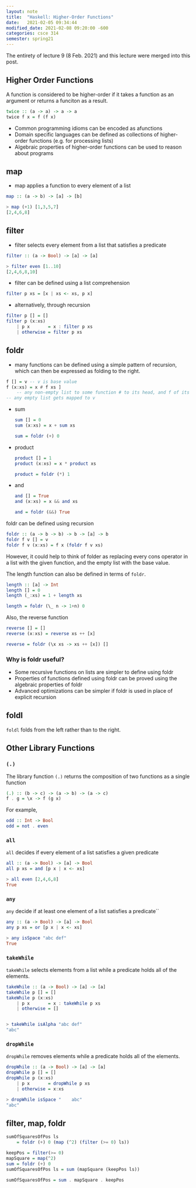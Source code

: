 ```yaml
---
layout: note
title:  "Haskell: Higher-Order Functions"
date:   2021-02-05 09:34:44
modified_date: 2021-02-08 09:20:00 -600
categories: csce 314
semester: spring21
---
```

<figcaption>The entirety of lecture 9 (8 Feb. 2021) and this lecture were merged into this post.</figcaption>

## Higher Order Functions
A function is considered to be higher-order if it takes a function as an argument or returns a funciton as a result.

```haskell
twice :: (a -> a) -> a -> a
twice f x = f (f x)
```

- Common programming idioms can be encoded as afunctions
- Domain specific languages can be defined as collections of higher-order functions (e.g. for processing lists)
- Algebraic properties of higher-order functions can be used to reason about programs

## map
- map applies a function to every element of a list

```haskell
map :: (a -> b) -> [a] -> [b]

> map (+1) [1,3,5,7]
[2,4,6,8]
```

## filter
- filter selects every element from a list that satisfies a predicate

```haskell
filter :: (a -> Bool) -> [a] -> [a]

> filter even [1..10]
[2,4,6,8,10]
```

- filter can be defined using a list comprehension

```haskell
filter p xs = [x | xs <- xs, p x]
```

- alternatively, through recursion

```haskell
filter p [] = []
filter p (x:xs)
    | p x       = x : filter p xs
    | otherwise = filter p xs
```

## foldr
- many functions can be defined using a simple pattern of recursion, which can then be expressed as folding to the right.

```haskell
f [] = v -- v is base value
f (x:xs) = x # f xs ]
    -- any non-empty list to some function # to its head, and f of its tail
-- any empty list gets mapped to v
```

- sum
    ```haskell
    sum [] = 0
    sum (x:xs) = x + sum xs

    sum = foldr (+) 0
    ```
- product
    ```haskell
    product [] = 1
    product (x:xs) = x * product xs

    product = foldr (*) 1
    ```
- and
    ```haskell
    and [] = True
    and (x:xs) = x && and xs

    and = foldr (&&) True
    ```

foldr can be defined using recursion

```haskell
foldr :: (a -> b -> b) -> b -> [a] -> b
foldr f v [] = v
foldr f v (x:xs) = f x (foldr f v xs)
```

However, it could help to think of folder as replacing every cons operator in a list with the given function, and the empty list with the base value.

The length function can also be defined in terms of `foldr`.

```haskell
length :: [a] -> Int
length [] = 0
length (_:xs) = 1 + length xs
```

```haskell
length = foldr (\_ n -> 1+n) 0
```

Also, the reverse function

```haskell
reverse [] = []
reverse (x:xs) = reverse xs ++ [x]
```

```haskell
reverse = foldr (\x xs -> xs ++ [x]) []
```

### Why is foldr useful?
- Some recursive functions on lists are simpler to define using foldr
- Properties of functions defined using foldr can be proved using the algebraic properties of foldr
- Advanced optimizations can be simpler if foldr is used in place of explicit recursion

## foldl
`foldl` folds from the left rather than to the right.

## Other Library Functions

### `(.)`
The library function `(.)` returns the composition of two functions as a single function

```haskell
(.) :: (b -> c) -> (a -> b) -> (a -> c)
f . g = \x -> f (g x)
```

For example,

```haskell
odd :: Int -> Bool
odd = not . even
```

### `all`
`all` decides if every element of a list satisfies a given predicate

```haskell
all :: (a -> Bool) -> [a] -> Bool
all p xs = and [p x | x <- xs]

> all even [2,4,6,8]
True
```

### `any`
`any` decide if at least one element of a list satisfies a predicate``

```haskell
any :: (a -> Bool) -> [a] -> Bool
any p xs = or [p x | x <- xs]

> any isSpace "abc def"
True
```

### `takeWhile`
`takeWhile` selects elements from a list while a predicate holds all of the elements.

```haskell
takeWhile :: (a -> Bool) -> [a] -> [a]
takeWhile p [] = []
takeWhile p (x:xs)
    | p x       = x : takeWhile p xs
    | otherwise = []


> takeWhile isAlpha "abc def"
"abc"
```

### `dropWhile`
`dropWhile` removes elements while a predicate holds all of the elements.

```haskell
dropWhile :: (a -> Bool) -> [a] -> [a]
dropWhile p [] = []
dropWhile p (x:xs)
    | p x       = dropWhile p xs
    | otherwise = x:xs

> dropWhile isSpace "    abc"
"abc"
```

## filter, map, foldr

```haskell
sumOfSquaresOfPos ls
    = foldr (+) 0 (map (^2) (filter (>= 0) ls))

keepPos = filter(>= 0)
mapSquare = map(^2)
sum = foldr (+) 0
sumOfSquaresOfPos ls = sum (mapSquare (keepPos ls))

sumOfSquaresOfPos = sum . mapSquare . keepPos
```
